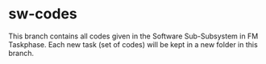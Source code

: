# sw-codes

This branch contains all codes given in the Software Sub-Subsystem in FM Taskphase. Each new task (set of codes) will be kept in a new folder in this branch.
